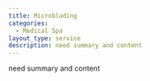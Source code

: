 ```yaml
---
title: Microblading
categories:
  - Medical Spa
layout_type: service
description: need summary and content
---
```

need summary and content
